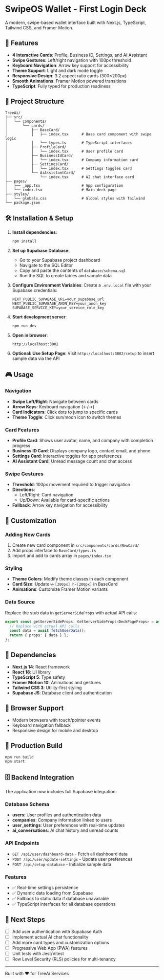 # SwipeOS Wallet - First Login Deck

A modern, swipe-based wallet interface built with Next.js, TypeScript, Tailwind CSS, and Framer Motion.

## 🚀 Features

- **4 Interactive Cards**: Profile, Business ID, Settings, and AI Assistant
- **Swipe Gestures**: Left/right navigation with 100px threshold
- **Keyboard Navigation**: Arrow key support for accessibility
- **Theme Support**: Light and dark mode toggle
- **Responsive Design**: 3:2 aspect ratio cards (300×200px)
- **Smooth Animations**: Framer Motion powered transitions
- **TypeScript**: Fully typed for production readiness

## 📁 Project Structure

```
TreeAi/
├── src/
│   └── components/
│       └── cards/
│           ├── BaseCard/
│           │   ├── index.tsx      # Base card component with swipe logic
│           │   └── types.ts       # TypeScript interfaces
│           ├── ProfileCard/
│           │   └── index.tsx      # User profile card
│           ├── BusinessIdCard/
│           │   └── index.tsx      # Company information card
│           ├── SettingsCard/
│           │   └── index.tsx      # Settings toggles card
│           └── AiAssistantCard/
│               └── index.tsx      # AI chat interface card
├── pages/
│   ├── _app.tsx                   # App configuration
│   └── index.tsx                  # Main deck page
├── styles/
│   └── globals.css                # Global styles with Tailwind
└── package.json
```

## 🛠️ Installation & Setup

1. **Install dependencies**:
   ```bash
   npm install
   ```

2. **Set up Supabase Database**:
   - Go to your Supabase project dashboard
   - Navigate to the SQL Editor
   - Copy and paste the contents of `database/schema.sql`
   - Run the SQL to create tables and sample data

3. **Configure Environment Variables**:
   Create a `.env.local` file with your Supabase credentials:
   ```env
   NEXT_PUBLIC_SUPABASE_URL=your_supabase_url
   NEXT_PUBLIC_SUPABASE_ANON_KEY=your_anon_key
   SUPABASE_SERVICE_KEY=your_service_role_key
   ```

4. **Start development server**:
   ```bash
   npm run dev
   ```

5. **Open in browser**:
   ```
   http://localhost:3002
   ```

6. **Optional: Use Setup Page**:
   Visit `http://localhost:3002/setup` to insert sample data via the API

## 🎮 Usage

### Navigation
- **Swipe Left/Right**: Navigate between cards
- **Arrow Keys**: Keyboard navigation (←/→)
- **Card Indicators**: Click dots to jump to specific cards
- **Theme Toggle**: Click sun/moon icon to switch themes

### Card Features
- **Profile Card**: Shows user avatar, name, and company with completion progress
- **Business ID Card**: Displays company logo, contact email, and phone
- **Settings Card**: Interactive toggles for app preferences
- **AI Assistant Card**: Unread message count and chat access

### Swipe Gestures
- **Threshold**: 100px movement required to trigger navigation
- **Directions**: 
  - Left/Right: Card navigation
  - Up/Down: Available for card-specific actions
- **Fallback**: Arrow key navigation for accessibility

## 🎨 Customization

### Adding New Cards
1. Create new card component in `src/components/cards/NewCard/`
2. Add props interface to `BaseCard/types.ts`
3. Import and add to cards array in `pages/index.tsx`

### Styling
- **Theme Colors**: Modify theme classes in each component
- **Card Size**: Update `w-[300px] h-[200px]` in BaseCard
- **Animations**: Customize Framer Motion variants

### Data Source
Replace the stub data in `getServerSideProps` with actual API calls:

```typescript
export const getServerSideProps: GetServerSideProps<DeckPageProps> = async (context) => {
  // Replace with actual API calls
  const data = await fetchUserData();
  return { props: { data } };
};
```

## 🔧 Dependencies

- **Next.js 14**: React framework
- **React 18**: UI library
- **TypeScript 5**: Type safety
- **Framer Motion 10**: Animations and gestures
- **Tailwind CSS 3**: Utility-first styling
- **Supabase JS**: Database client and authentication

## 📱 Browser Support

- Modern browsers with touch/pointer events
- Keyboard navigation fallback
- Responsive design for mobile and desktop

## 🚀 Production Build

```bash
npm run build
npm start
```

## 🗄️ Backend Integration

The application now includes full Supabase integration:

### Database Schema
- **users**: User profiles and authentication data
- **companies**: Company information linked to users
- **user_settings**: User preferences with real-time updates
- **ai_conversations**: AI chat history and unread counts

### API Endpoints
- `GET /api/user/dashboard-data` - Fetch all dashboard data
- `POST /api/user/update-settings` - Update user preferences
- `POST /api/setup-database` - Initialize sample data

### Features
- ✅ Real-time settings persistence
- ✅ Dynamic data loading from Supabase
- ✅ Fallback to static data if database unavailable
- ✅ TypeScript interfaces for all database operations

## 🎯 Next Steps

- [ ] Add user authentication with Supabase Auth
- [ ] Implement actual AI chat functionality
- [ ] Add more card types and customization options
- [ ] Progressive Web App (PWA) features
- [ ] Unit tests with Jest/Vitest
- [ ] Row Level Security (RLS) policies for multi-tenancy

---

Built with ❤️ for TreeAi Services 